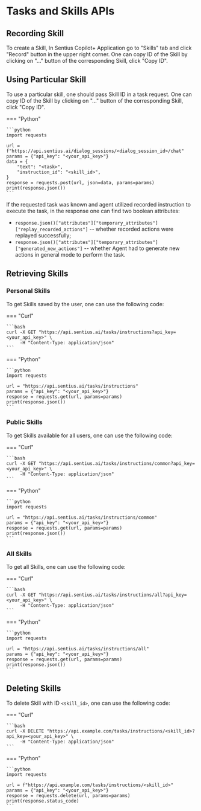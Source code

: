 # Tasks and Skills APIs

## Recording Skill

To create a Skill, In Sentius Copilot+ Application go to "Skills" tab and click "Record" button in the upper right corner.
One can copy ID of the Skill by clicking on "..." button of the corresponding Skill, click "Copy ID".

## Using Particular Skill

To use a particular skill, one should pass Skill ID in a task request. 
One can copy ID of the Skill by clicking on "..." button of the corresponding Skill, click "Copy ID".

=== "Python"

    ```python
    import requests
    
    url = f"https://api.sentius.ai/dialog_sessions/<dialog_session_id>/chat"
    params = {"api_key": "<your_api_key>"}
    data = {
        "text": "<task>",
        "instruction_id": "<skill_id>",
    }
    response = requests.post(url, json=data, params=params)
    print(response.json())
    ```

If the requested task was known and agent utilized recorded instruction to execute the task, in the response one can find two boolean attributes:
- `response.json()["attributes"]["temporary_attributes"]["replay_recorded_actions"]` -- whether recorded actions were replayed successfully;
- `response.json()["attributes"]["temporary_attributes"]["generated_new_actions"]` -- whether Agent had to generate new actions in general mode to perform the task.

## Retrieving Skills

### Personal Skills

To get Skills saved by the user, one can use the following code: 

=== "Curl"

    ```bash
    curl -X GET "https://api.sentius.ai/tasks/instructions?api_key=<your_api_key>" \
         -H "Content-Type: application/json"
    ```

=== "Python"

    ```python
    import requests
    
    url = "https://api.sentius.ai/tasks/instructions"
    params = {"api_key": "<your_api_key>"}
    response = requests.get(url, params=params)
    print(response.json())
    ```

### Public Skills

To get Skills available for all users, one can use the following code: 

=== "Curl"

    ```bash
    curl -X GET "https://api.sentius.ai/tasks/instructions/common?api_key=<your_api_key>" \
         -H "Content-Type: application/json"
    ```

=== "Python"

    ```python
    import requests
    
    url = "https://api.sentius.ai/tasks/instructions/common"
    params = {"api_key": "<your_api_key>"}
    response = requests.get(url, params=params)
    print(response.json())
    ```

### All Skills

To get all Skills, one can use the following code: 

=== "Curl"

    ```bash
    curl -X GET "https://api.sentius.ai/tasks/instructions/all?api_key=<your_api_key>" \
         -H "Content-Type: application/json"
    ```

=== "Python"

    ```python
    import requests
    
    url = "https://api.sentius.ai/tasks/instructions/all"
    params = {"api_key": "<your_api_key>"}
    response = requests.get(url, params=params)
    print(response.json())
    ```


## Deleting Skills

To delete Skill with ID `<skill_id>`, one can use the following code: 

=== "Curl"

    ```bash
    curl -X DELETE "https://api.example.com/tasks/instructions/<skill_id>?api_key=<your_api_key>" \
         -H "Content-Type: application/json"
    ```

=== "Python"

    ```python
    import requests
    
    url = f"https://api.example.com/tasks/instructions/<skill_id>"
    params = {"api_key": "<your_api_key>"}
    response = requests.delete(url, params=params)
    print(response.status_code)
    ```
